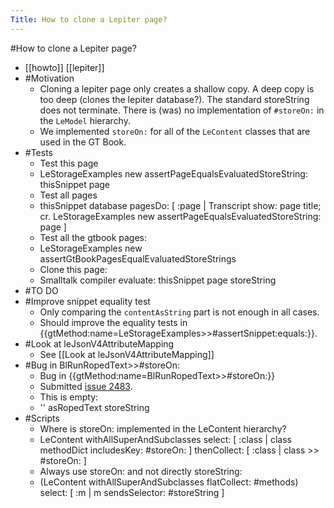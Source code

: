 ---Title: How to clone a Lepiter page?---#How to clone a Lepiter page?- [[howto]] [[lepiter]]- #Motivation    - Cloning a lepiter page only creates a shallow copy. A deep copy is too deep (clones the lepiter database?). The standard storeString does not terminate. There is (was) no implementation of `#storeOn:` in the `LeModel` hierarchy.    - We implemented `storeOn:` for all of the `LeContent` classes that are used in the GT Book.- #Tests    - Test this page    - LeStorageExamples new assertPageEqualsEvaluatedStoreString:	thisSnippet page    - Test all pages    - thisSnippet database pagesDo: [ :page | 	Transcript		show: page title;		cr.	LeStorageExamples new assertPageEqualsEvaluatedStoreString: page ]    - Test all the gtbook pages:    - LeStorageExamples new assertGtBookPagesEqualEvaluatedStoreStrings    - Clone this page:    - Smalltalk compiler evaluate: thisSnippet page storeString- #TO DO- #Improve snippet equality test    - Only comparing the `contentAsString` part is not enough in all cases.    - Should improve the equality tests in {{gtMethod:name=LeStorageExamples>>#assertSnippet:equals:}}.- #Look at leJsonV4AttributeMapping    - See [[Look at leJsonV4AttributeMapping]]- #Bug in BlRunRopedText>>#storeOn:    - Bug in {{gtMethod:name=BlRunRopedText>>#storeOn:}}    - Submitted [issue 2483](https://github.com/feenkcom/gtoolkit/issues/2483).    - This is empty:    - '' asRopedText storeString- #Scripts    - Where is storeOn: implemented in the LeContent hierarchy?    - LeContent withAllSuperAndSubclasses	select: [ :class | class methodDict includesKey: #storeOn: ]	thenCollect: [ :class | class >> #storeOn: ]    - Always use storeOn: and not directly storeString:    - (LeContent withAllSuperAndSubclasses flatCollect: #methods) select: [ 	:m | m sendsSelector: #storeString ]